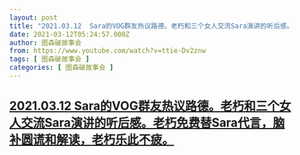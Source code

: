 ```yaml
---
layout: post
title: "2021.03.12  Sara的VOG群友热议路德。老朽和三个女人交流Sara演讲的听后感。老朽免费替Sara代言，脑补圆谎和解读，老朽乐此不疲。"
date: 2021-03-12T05:24:57.000Z
author: 图森破故事会
from: https://www.youtube.com/watch?v=ttie-Dv2znw
tags: [ 图森破故事会 ]
categories: [ 图森破故事会 ]
---
```

<!--1615526697000-->
[2021.03.12  Sara的VOG群友热议路德。老朽和三个女人交流Sara演讲的听后感。老朽免费替Sara代言，脑补圆谎和解读，老朽乐此不疲。](https://www.youtube.com/watch?v=ttie-Dv2znw)
------

<div>

</div>
